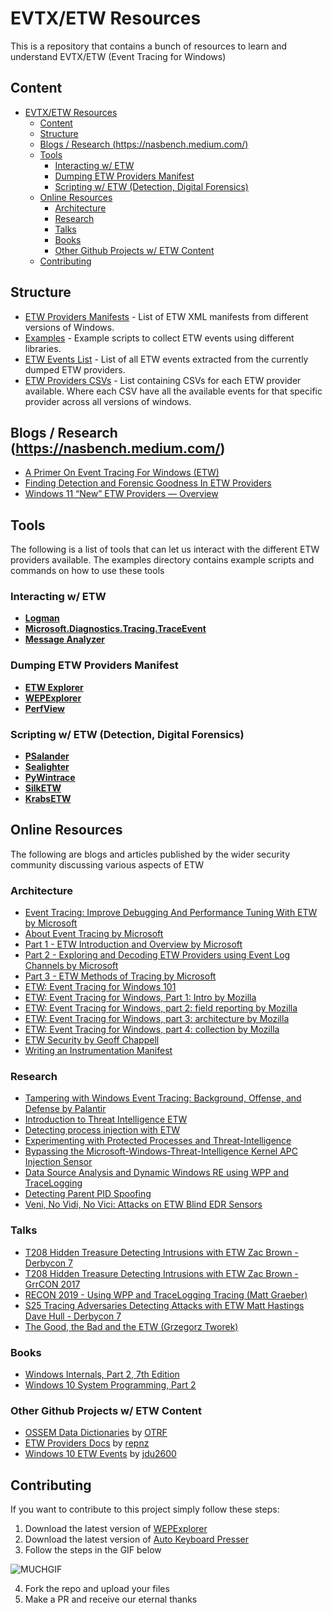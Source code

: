 # EVTX/ETW Resources

This is a repository that contains a bunch of resources to learn and understand EVTX/ETW (Event Tracing for Windows)

## Content

- [EVTX/ETW Resources](#evtxetw-resources)
  - [Content](#content)
  - [Structure](#structure)
  - [Blogs / Research (<https://nasbench.medium.com/>)](#blogs--research-httpsnasbenchmediumcom)
  - [Tools](#tools)
    - [Interacting w/ ETW](#interacting-w-etw)
    - [Dumping ETW Providers Manifest](#dumping-etw-providers-manifest)
    - [Scripting w/ ETW (Detection, Digital Forensics)](#scripting-w-etw-detection-digital-forensics)
  - [Online Resources](#online-resources)
    - [Architecture](#architecture)
    - [Research](#research)
    - [Talks](#talks)
    - [Books](#books)
    - [Other Github Projects w/ ETW Content](#other-github-projects-w-etw-content)
  - [Contributing](#contributing)

## Structure

- [ETW Providers Manifests](https://github.com/nasbench/ETW-Resources/tree/main/ETW%20Providers%20Manifests) - List of ETW XML manifests from different versions of Windows.
- [Examples](https://github.com/nasbench/ETW-Resources/tree/main/Examples) - Example scripts to collect ETW events using different libraries.
- [ETW Events List](https://github.com/nasbench/ETW-Resources/tree/main/ETW%20Events%20List) - List of all ETW events extracted from the currently dumped ETW providers.
- [ETW Providers CSVs](https://github.com/nasbench/EVTX-ETW-Resources/tree/main/ETWProvidersCSVs) - List containing CSVs for each ETW provider available. Where each CSV have all the available events for that specific provider across all versions of windows. 

## Blogs / Research (<https://nasbench.medium.com/>)

- [A Primer On Event Tracing For Windows (ETW)](https://nasbench.medium.com/a-primer-on-event-tracing-for-windows-etw-997725c082bf)
- [Finding Detection and Forensic Goodness In ETW Providers](https://nasbench.medium.com/finding-detection-and-forensic-goodness-in-etw-providers-7c7a2b5b5f4f)
- [Windows 11 “New” ETW Providers — Overview](https://nasbench.medium.com/windows-11-new-etw-providers-overview-a2a5fbc85775)

## Tools

The following is a list of tools that can let us interact with the different ETW providers available. The examples directory contains example scripts and commands on how to use these tools

### Interacting w/ ETW

- [**Logman**](https://docs.microsoft.com/en-us/windows-server/administration/windows-commands/logman)
- [**Microsoft.Diagnostics.Tracing.TraceEvent**](nuget.org/packages/Microsoft.Diagnostics.Tracing.TraceEvent/)
- [**Message Analyzer**](https://github.com/riverar/messageanalyzer-archive)

### Dumping ETW Providers Manifest

- [**ETW Explorer**](https://github.com/zodiacon/EtwExplorer/)
- [**WEPExplorer**](https://github.com/lallousx86/WinTools/tree/master/WEPExplorer)
- [**PerfView**](https://github.com/microsoft/perfview)

### Scripting w/ ETW (Detection, Digital Forensics)

- [**PSalander**](https://github.com/matthastings/PSalander)
- [**Sealighter**](https://github.com/pathtofile/Sealighter)
- [**PyWintrace**](https://github.com/fireeye/pywintrace)
- [**SilkETW**](https://github.com/fireeye/SilkETW)
- [**KrabsETW**](https://github.com/microsoft/krabsetw/)

## Online Resources

The following are blogs and articles published by the wider security community discussing various aspects of ETW

### Architecture

- [Event Tracing: Improve Debugging And Performance Tuning With ETW by Microsoft](https://docs.microsoft.com/en-us/archive/msdn-magazine/2007/april/event-tracing-improve-debugging-and-performance-tuning-with-etw)
- [About Event Tracing by Microsoft](https://docs.microsoft.com/en-us/windows/desktop/etw/about-event-tracing)
- [Part 1 - ETW Introduction and Overview by Microsoft](https://web.archive.org/web/20200725154736/https://docs.microsoft.com/en-us/archive/blogs/ntdebugging/part-1-etw-introduction-and-overview)
- [Part 2 - Exploring and Decoding ETW Providers using Event Log Channels by Microsoft](https://web.archive.org/web/20200816023246/https://docs.microsoft.com/en-us/archive/blogs/ntdebugging/part-2-exploring-and-decoding-etw-providers-using-event-log-channels)
- [Part 3 - ETW Methods of Tracing by Microsoft](https://web.archive.org/web/20200731060805/https://docs.microsoft.com/en-us/archive/blogs/ntdebugging/part-3-etw-methods-of-tracing)
- [ETW: Event Tracing for Windows 101](https://www.ired.team/miscellaneous-reversing-forensics/windows-kernel-internals/etw-event-tracing-for-windows-101)
- [ETW: Event Tracing for Windows, Part 1: Intro by Mozilla](https://blog.mozilla.org/sfink/2010/11/01/etw-part-1-intro/)
- [ETW: Event Tracing for Windows, part 2: field reporting by Mozilla](https://blog.mozilla.org/sfink/2010/11/01/etw-part-2-field-reporting/)
- [ETW: Event Tracing for Windows, part 3: architecture by Mozilla](https://blog.mozilla.org/sfink/2010/11/02/etw-part-3-architecture/)
- [ETW: Event Tracing for Windows, part 4: collection by Mozilla](https://blog.mozilla.org/sfink/2010/11/03/etw-part-4-collection/)
- [ETW Security by Geoff Chappell](https://www.geoffchappell.com/studies/windows/km/ntoskrnl/api/etw/secure/index.htm)
- [Writing an Instrumentation Manifest](https://docs.microsoft.com/en-us/windows/win32/wes/writing-an-instrumentation-manifest)

### Research

- [Tampering with Windows Event Tracing: Background, Offense, and Defense by Palantir](https://blog.palantir.com/tampering-with-windows-event-tracing-background-offense-and-defense-4be7ac62ac63)
- [Introduction to Threat Intelligence ETW](https://undev.ninja/introduction-to-threat-intelligence-etw/)
- [Detecting process injection with ETW](https://blog.redbluepurple.io/windows-security-research/kernel-tracing-injection-detection)
- [Experimenting with Protected Processes and Threat-Intelligence](https://blog.tofile.dev/2020/12/16/elam.html)
- [Bypassing the Microsoft-Windows-Threat-Intelligence Kernel APC Injection Sensor](https://medium.com/@philiptsukerman/bypassing-the-microsoft-windows-threat-intelligence-kernel-apc-injection-sensor-92266433e0b0)
- [Data Source Analysis and Dynamic Windows RE using WPP and TraceLogging](https://posts.specterops.io/data-source-analysis-and-dynamic-windows-re-using-wpp-and-tracelogging-e465f8b653f7)
- [Detecting Parent PID Spoofing](https://blog.f-secure.com/detecting-parent-pid-spoofing/)
- [Veni, No Vidi, No Vici: Attacks on ETW Blind EDR Sensors](https://www.blackhat.com/eu-21/briefings/schedule/index.html#veni-no-vidi-no-vici-attacks-on-etw-blind-edr-sensors-24842)

### Talks

- [T208 Hidden Treasure Detecting Intrusions with ETW Zac Brown - Derbycon 7](https://www.youtube.com/watch?v=VABMu05mYww&ab_channel=AdrianCrenshaw)
- [T208 Hidden Treasure Detecting Intrusions with ETW Zac Brown - GrrCON 2017](https://www.youtube.com/watch?v=ppGmRUhQO80&ab_channel=AdrianCrenshaw)
- [RECON 2019 - Using WPP and TraceLogging Tracing (Matt Graeber)](https://www.youtube.com/watch?v=l2co6ZCQCXU)
- [S25 Tracing Adversaries Detecting Attacks with ETW Matt Hastings Dave Hull - Derbycon 7](https://www.youtube.com/watch?v=3RwADlGX40o)
- [The Good, the Bad and the ETW (Grzegorz Tworek)](https://www.youtube.com/watch?v=0XTdCxq7kCY)

### Books

- [Windows Internals, Part 2, 7th Edition](https://www.microsoftpressstore.com/store/windows-internals-part-2-9780135462331)
- [Windows 10 System Programming, Part 2](https://leanpub.com/windows10systemprogrammingpart2)

### Other Github Projects w/ ETW Content

- [OSSEM Data Dictionaries](https://github.com/OTRF/OSSEM-DD) by [OTRF](https://github.com/OTRF)
- [ETW Providers Docs](https://github.com/repnz/etw-providers-docs) by [repnz](https://github.com/repnz)
- [Windows 10 ETW Events](https://github.com/jdu2600/Windows10EtwEvents) by [jdu2600](https://github.com/jdu2600)

## Contributing

If you want to contribute to this project simply follow these steps:

1. Download the latest version of [WEPExplorer](https://github.com/lallousx86/WinTools/tree/master/WEPExplorer)
2. Download the latest version of [Auto Keyboard Presser](https://www.autosofted.com/auto_keyboard_presser/)
3. Follow the steps in the GIF below

![MUCHGIF](https://user-images.githubusercontent.com/8741929/138963332-9d59bbfa-09b4-43c4-8958-4c4f98b1a2ca.gif)

4. Fork the repo and upload your files
5. Make a PR and receive our eternal thanks
